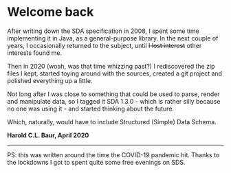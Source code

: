 # Welcome back

After writing down the SDA specification in 2008, I spent some time 
implementing it in Java, as a general-purpose library. In the next couple of 
years, I occasionally returned to the subject, until ~~I lost interest~~ 
other interests found me.

Then in 2020 (woah, was that time whizzing past?) I rediscovered the zip 
files I kept, started toying around with the sources, created a git project 
and polished everything up a little.

Not long after I was close to something that could be used to parse, render 
and manipulate data, so I tagged it SDA 1.3.0 - which is rather silly because 
no one was using it - and started thinking about the future.

Which, naturally, would have to include Structured (Simple) Data Schema.

**Harold C.L. Baur, April 2020**

----
PS: this was written around the time the COVID-19 pandemic hit. Thanks to the 
lockdowns I got to spent quite some free evenings on SDS. 

